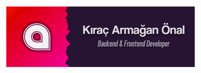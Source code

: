 ![Banner](https://raw.githubusercontent.com/TheArmagan/TheArmagan/master/armagan_programmer_banner.png)
